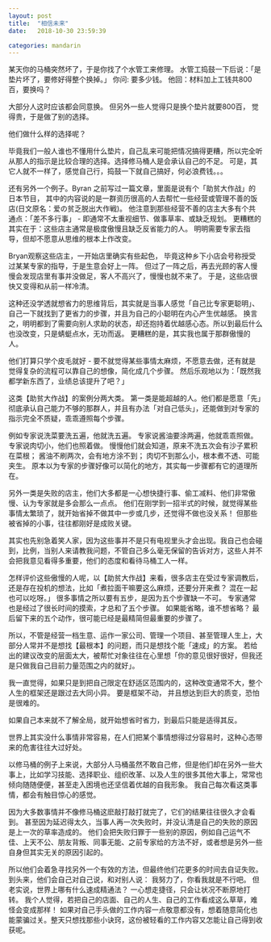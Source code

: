 ```yaml
---
layout: post
title:  "相信未来"
date:   2018-10-30 23:59:39

categories: mandarin
---
```


某天你的马桶突然坏了，于是你找了个水管工来修理。
水管工捣鼓一下后说：「是垫片坏了，要修好得整个换掉。」
你问: 要多少钱。 
他回：材料加上工钱共800百，要换吗？

大部分人这时应该都会同意换。
但另外一些人觉得只是换个垫片就要800百， 觉得贵，于是做了别的选择。

他们做什么样的选择呢？

毕竟我们一般人谁也不懂用什么垫片，自己乱来可能把情况搞得更糟，所以完全听从那人的指示是比较合理的选择。选择修马桶人是会承认自己的不足。
可是，其它人就不一样了，感觉自己行，捣鼓一下就自己搞好，何必浪费钱。。。

还有另外一个例子。Byran 之前写过一篇文章，里面是说有个「助贫大作战」的日本节目， 其中的内容说的是一群资历很高的人去帮忙一些经营或管理不善的饭店(日文原名：爱の贫乏脱出大作戦)。 
他注意到那些经营不善的店主大多有个共通点：「差不多行事」 - 即通常不太重视细节、做事草率、或缺乏规划。 更糟糕的其实在于：这些店主通常是极度傲慢且缺乏反省能力的人。 
明明需要专家去指导，但却不愿意从思维的根本上作改变。

Bryan观察这些店主，一开始店里确实有些起色， 毕竟这种乡下小店会号称授受过某某专家的指导，于是生意会好上一阵。 
但过了一阵之后，再去光顾的客人慢慢会发现店里有事并没做足，客人不高兴了，慢慢也就不来了。 于是，这些店很快又变得和从前一样冷清。

这种还没学透就想省力的思维背后，其实就是当事人感觉「自己比专家更聪明」、自己一下就找到了更省力的步骤，并且为自己的小聪明在内心产生优越感。 
换言之，明明都到了需要向别人求助的状态，却还抱持着优越感心态。所以到最后什么也没改变，只是蜻蜓点水，无功而返。 更糟糕的是，其实我也属于那群傲慢的人。

他们打算只学个皮毛就好 - 要不就觉得某些事情太麻烦，不愿意去做，还有就是觉得复杂的流程可以靠自己的想像，简化成几个步骤。
然后乐观地以为：「既然我都学新东西了，业绩总该提升了吧？」

这类【助贫大作战】的案例分两大类。 
第一类是能超越的人。他们都是愿意「先」彻底承认自己能力不够的那群人，并且有办法「对自己低头」，还能做到对专家的指示完全不质疑，乖乖遵照每个步骤。 

例如专家说洗菜要洗五遍，他就洗五遍。 
专家说酱油要涂两遍，他就乖乖照做。 专家说肉切小，他们也照着做。 
慢慢他们就会知道，原来不洗五次会有沙子累积在菜根；
酱油不刷两次，会有地方涂不到；
肉切不到那么小，根本煮不透、可能夹生。 
原本以为专家的步骤好像可以简化的地方，其实每一步骤都有它的道理所在。

另外一类是失败的店主，他们大多都是一心想快捷行事、偷工减料、他们非常傲慢、认为专家就是多会那么一点点。 
他们在刚学到一招半式的时候，就觉得某些事情太繁琐了，就开始省掉不做其中一步或几步，还觉得不做也没关系！ 但那些被省掉的小事，往往都刚好是成败关键。

其实也先别急着笑人家，因为这些事并不是只有电视里头才会出现。我自己也会碰到，比例，当别人来请教我问题，不管自己多么毫无保留的告诉对方，这些人并不会把我意见看得多重要，他们的态度和看待马桶工人一样。

怎样评价这些傲慢的人呢，以【助贫大作战】来看，很多店主在受过专家调教后，还是存在投机的想法，比如「煮拉面干嘛要这么麻烦，还要分开来煮？ 混在一起也可以吃呀。」
很多事情之所以要有五步，是因为五个步骤缺一不可。 专家通常也是经过了很长时间的摸索，才总和了五个步骤。 
如果能省略，谁不想省略？ 最后留下来的五个动作，很可能已经是最精简但最重要的步骤了。 

所以，不管是经营一档生意、运作一家公司、管理一个项目、甚至管理人生上，大部分人常并不是想找【最根本】的问题，而只是想找个能「速成」的方案。 
若给出的建议改变的层面太大，被帮忙对象往往在心里想「你的意见很好很好，但我还是只做我自己目前力量范围之内的就好」。

我一直觉得，如果只是到把自己限定在舒适区范围内的，这种改变通常不大，整个人生的框架还是跟过去大同小异。 
要是框架不动， 并且想达到巨大的质变，恐怕是很难的。

如果自己本来就不了解全局，就开始想省时省力，到最后只能是适得其反。

世界上其实没什么事情非常容易，在人们把某个事情想得过分容易时，这种心态带来的危害往往大过好处。

 以修马桶的例子上来说，大部分人马桶虽然不敢自己修，但是他们却在另外一些大事上，比如学习技能、选择职业、组织改革、以及人生的很多其他大事上，常常也倾向随随便便，甚至走入困境也还坚信着优越的自我形象。
我自己每次看这类事情，都会有触目惊心的感觉。 

因为大多数事情并不像修马桶这麽敲打敲打就完了，它们的结果往往很久才会看到。 甚至因为延迟得太久，当事人再一次失败时，并没认清是自己的失败的原因是上一次的草率造成的。
他们会把失败归罪于一些别的原因，例如自己运气不佳、上天不公、朋友背叛、同事无能、之前专家给的方法不好，或者想是另外一些自身但其实无关的原因引起的。

所以他们会着急寻找另外一个有效的方法，但最终他们花更多的时间去自证失败。到头来，他们会自己对自己说，和对别人说： 我努力了，你看我就是不行吧。 但老实说，世界上哪有什么速成精通法？ 一心想走捷径，只会让状况不断原地打转。
我个人觉得，若把自己的店面、自己的人生、自己的工作看成这么草草，难怪会变成那样！ 如果对自己手头做的工作内容一点敬意都没有，想着随意简化也能蒙骗过关。整天只想找那些小诀窍，这份被轻看的工作内容又怎能让自己得到收获呢。